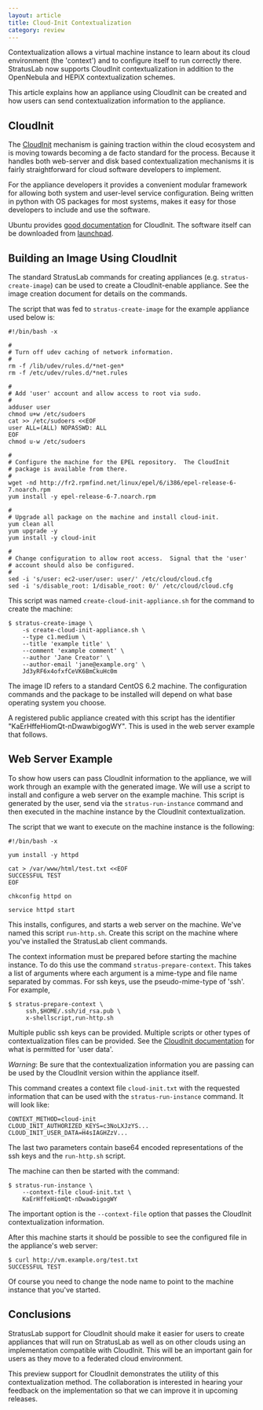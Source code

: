 ```yaml
---
layout: article
title: Cloud-Init Contextualization
category: review
---
```


Contextualization allows a virtual machine instance to learn about its
cloud environment (the 'context') and to configure itself to run
correctly there.  StratusLab now supports CloudInit contextualization
in addition to the OpenNebula and HEPiX contextualization schemes.

This article explains how an appliance using CloudInit can be created
and how users can send contextualization information to the
appliance. 

CloudInit
---------

The [CloudInit][ci-docs] mechanism is gaining traction within the
cloud ecosystem and is moving towards becoming a de facto standard for
the process.  Because it handles both web-server and disk based
contextualization mechanisms it is fairly straightforward for cloud
software developers to implement.

For the appliance developers it provides a convenient modular
framework for allowing both system and user-level service
configuration.  Being written in python with OS packages for most
systems, makes it easy for those developers to include and use the
software.

Ubuntu provides [good documentation][ci-docs] for CloudInit.  The
software itself can be downloaded from [launchpad][ci-code].


Building an Image Using CloudInit
---------------------------------

The standard StratusLab commands for creating appliances
(e.g. `stratus-create-image`) can be used to create a CloudInit-enable
appliance.  See the image creation document for details on the
commands.

The script that was fed to `stratus-create-image` for the example
appliance used below is: 

    #!/bin/bash -x 

    #
    # Turn off udev caching of network information.
    #
    rm -f /lib/udev/rules.d/*net-gen*
    rm -f /etc/udev/rules.d/*net.rules

    #
    # Add 'user' account and allow access to root via sudo.
    #
    adduser user
    chmod u+w /etc/sudoers
    cat >> /etc/sudoers <<EOF
    user ALL=(ALL) NOPASSWD: ALL
    EOF
    chmod u-w /etc/sudoers

    #
    # Configure the machine for the EPEL repository.  The CloudInit
    # package is available from there.
    #
    wget -nd http://fr2.rpmfind.net/linux/epel/6/i386/epel-release-6-7.noarch.rpm
    yum install -y epel-release-6-7.noarch.rpm

    #
    # Upgrade all package on the machine and install cloud-init.
    yum clean all 
    yum upgrade -y 
    yum install -y cloud-init

    #
    # Change configuration to allow root access.  Signal that the 'user'
    # account should also be configured.
    #
    sed -i 's/user: ec2-user/user: user/' /etc/cloud/cloud.cfg
    sed -i 's/disable_root: 1/disable_root: 0/' /etc/cloud/cloud.cfg

This script was named `create-cloud-init-appliance.sh` for the command
to create the machine:

    $ stratus-create-image \
        -s create-cloud-init-appliance.sh \
        --type c1.medium \
        --title 'example title' \
        --comment 'example comment' \
        --author 'Jane Creator' \
        --author-email 'jane@example.org' \
        Jd3yRF6x4ofxfCeVK6BmCkuHc0m 

The image ID refers to a standard CentOS 6.2 machine.  The
configuration commands and the package to be installed will depend on
what base operating system you choose.

A registered public appliance created with this script has the
identifier "KaErHffeHiomQt-nDwawbigogWY".  This is used in the web
server example that follows.


Web Server Example
------------------

To show how users can pass CloudInit information to the appliance, we
will work through an example with the generated image.  We will use a
script to install and configure a web server on the example machine.
This script is generated by the user, send via the
`stratus-run-instance` command and then executed in the machine
instance by the CloudInit contextualization.

The script that we want to execute on the machine instance is the
following: 

    #!/bin/bash -x

    yum install -y httpd 

    cat > /var/www/html/test.txt <<EOF
    SUCCESSFUL TEST
    EOF

    chkconfig httpd on 

    service httpd start

This installs, configures, and starts a web server on the machine.
We've named this script `run-http.sh`.  Create this script on the
machine where you've installed the StratusLab client commands. 

The context information must be prepared before starting the machine
instance.  To do this use the command `stratus-prepare-context`.  This
takes a list of arguments where each argument is a mime-type and file
name separated by commas.  For ssh keys, use the pseudo-mime-type of
'ssh'. For example, 

    $ stratus-prepare-context \
         ssh,$HOME/.ssh/id_rsa.pub \
         x-shellscript,run-http.sh

Multiple public ssh keys can be provided.  Multiple scripts or other
types of contextualization files can be provided.  See the [CloudInit
documentation][ci-docs] for what is permitted for 'user data'.

*Warning*: Be sure that the contextualization information you are
passing can be used by the CloudInit version within the appliance
itself.

This command creates a context file `cloud-init.txt` with the
requested information that can be used with the `stratus-run-instance`
command.  It will look like:

    CONTEXT_METHOD=cloud-init
    CLOUD_INIT_AUTHORIZED_KEYS=c3NoLXJzYS...
    CLOUD_INIT_USER_DATA=H4sIAGHZzV...

The last two parameters contain base64 encoded representations of the
ssh keys and the `run-http.sh` script.

The machine can then be started with the command:

    $ stratus-run-instance \
        --context-file cloud-init.txt \
        KaErHffeHiomQt-nDwawbigogWY

The important option is the `--context-file` option that passes the
CloudInit contextualization information. 

After this machine starts it should be possible to see the configured
file in the appliance's web server: 

    $ curl http://vm.example.org/test.txt 
    SUCCESSFUL TEST

Of course you need to change the node name to point to the machine
instance that you've started. 


Conclusions
-----------

StratusLab support for CloudInit should make it easier for users to
create appliances that will run on StratusLab as well as on other
clouds using an implementation compatible with CloudInit.  This will
be an important gain for users as they move to a federated cloud
environment. 

This preview support for CloudInit demonstrates the utility of this
contextualization method.  The collaboration is interested in hearing
your feedback on the implementation so that we can improve it in
upcoming releases. 


[ci-docs]: https://help.ubuntu.com/community/CloudInit
[ci-code]: https://launchpad.net/cloud-init
